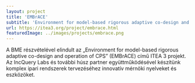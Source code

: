 ```yaml
---
layout: project
title: 'EMBrACE'
subtitle: 'Environment for model-based rigorous adaptive co-design and operation of CPS'
url: https://itea3.org/project/embrace.html
featuredImage: ../images/projects/embrace.png
---
```


A BME részvételével elindult az „Environment for model-based rigorous adaptive co-design and operation of CPS” (EMBrACE) című ITEA 3 projekt. Az IncQuery Labs és további húsz partner együttműködésével készítünk komplex ipari rendszerek tervezéséhez innovatív mérnöki nyelveket és eszközöket.
